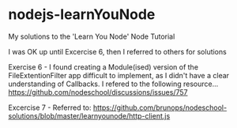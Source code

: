 # nodejs-learnYouNode
My solutions to the 'Learn You Node' Node Tutorial

I was OK up until Excercise 6, then I referred to others for solutions

Exercise 6 - I found creating a Module(ised) version of the FileExtentionFilter app difficult to implement, as I didn't have a clear understanding of Callbacks. I refered to the following resource...
https://github.com/nodeschool/discussions/issues/757

Excercise 7 - Referred to:
https://github.com/brunops/nodeschool-solutions/blob/master/learnyounode/http-client.js
